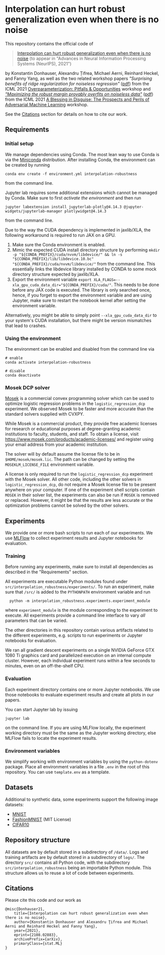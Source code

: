 Interpolation can hurt robust generalization even when there is no noise
================================================================
This repository contains the official code of

  > [Interpolation can hurt robust generalization even when there is no noise](https://arxiv.org/abs/2108.02883)
  (to appear in "Advances in Neural Information Processing Systems (NeurIPS), 2021")

by Konstantin Donhauser, Alexandru Țifrea, Michael Aerni, Reinhard Heckel, and Fanny Yang,
as well as the two related workshop papers
_"Surprising benefits of ridge regularization for noiseless regression"_
([pdf](pdf/surprising_benefits_of_ridge_regularization_for_noiseless_regression.pdf))
from the ICML 2021 [Overparameterization: Pitfalls & Opportunities](https://sites.google.com/view/icml2021oppo) workshop
and _["Maximizing the robust margin provably overfits on noiseless data"](https://openreview.net/forum?id=ujQKWaxFkrL)_
([pdf](pdf/maximizing_the_robust_margin_provably_overfits_on_noiseless_data.pdf))
from the ICML 2021 [A Blessing in Disguise: The Prospects and Perils of Adversarial Machine Learning](https://advml-workshop.github.io/icml2021/) workshop.

See the [Citations](#citations) section for details on how to cite our work.



Requirements
------------
### Initial setup
We manage dependencies using Conda.
The most lean way to use Conda is via
the [Miniconda](https://docs.conda.io/en/latest/miniconda.html) distribution.
After installing Conda,
the environment can be created by running

    conda env create -f environment.yml interpolation-robustness

from the command line.

Jupyter lab requires some additional
extensions which cannot be managed by Conda.
Make sure to first *activate the environment*
and then run

    jupyter labextension install jupyterlab-plotly@4.14.3 @jupyter-widgets/jupyterlab-manager plotlywidget@4.14.3

from the command line.

Due to the way the CUDA dependency is implemented in jaxlib/XLA,
the following workaround is required to run JAX on a GPU.

1. Make sure the Conda environment is enabled.
2. Mimic the expected CUDA install directory structure by performing
   `mkdir -p "${CONDA_PREFIX}/cuda/nvvm/libdevice/" && ln -s "${CONDA_PREFIX}/lib/libdevice.10.bc" "${CONDA_PREFIX}/cuda/nvvm/libdevice/"`
   from the command line.
   This essentially links the libdevice library installed by CONDA
   to some mock directory structure expected by jaxlib/XLA.
3. Export the environment variable
   `export XLA_FLAGS=--xla_gpu_cuda_data_dir="${CONDA_PREFIX}/cuda/"`.
   This needs to be done before any JAX code is executed.
   The library is only searched once, hence, if you forget to export the
   environment variable and are using Jupyter,
   make sure to restart the notebook kernel after setting the environment variable.

Alternatively, you might be able to simply point `--xla_gpu_cuda_data_dir`
to your system's CUDA installation,
but there might be version mismatches that lead to crashes.

### Using the environment
The environment can be enabled and disabled
from the command line via

    # enable
    conda activate interpolation-robustness

    # disable
    conda deactivate

### Mosek DCP solver
[Mosek](https://www.mosek.com/) is a commercial convex programming solver
which can be used to optimize logistic regression problems
in the `logistic_regression_dcp` experiment.
We observed Mosek to be faster and more accurate than
the standard solvers supplied with CVXPY.

While Mosek is a commercial product,
they provide free academic licenses for research or educational purposes
at degree-granting academic institutions to faculty, students, and staff.
To obtain a license, visit https://www.mosek.com/products/academic-licenses/
and register using your email address from your academic institution.

The solver will by default assume the license file to be in `$HOME/mosek/mosek.lic`.
The path can be changed by setting the `MOSEKLM_LICENSE_FILE` environment variable.

A license is only required to run the `logistic_regression_dcp` experiment
with the Mosek solver.
All other code, including the other solvers in `logistic_regression_dcp`,
do not require a Mosek license file to be present anywhere on your computer.
If one of the experiment shell scripts contain `MOSEK` in their solver list,
the experiments can also be run if `MOSEK` is removed or replaced.
However, it might be that the results are less accurate or the
optimization problems cannot be solved by the other solvers.



Experiments
-----------
We provide one or more bash scripts to run each of our experiments.
We use [MLFlow](https://mlflow.org/) to collect experiment results
and Jupyter notebooks for evaluation.


### Training
Before running any experiments, make sure to install all dependencies
as described in the "Requirements" section.

All experiments are executable Python modules found under
`src/interpolation_robustness/experiments/`.
To run an experiment, make sure that `/src/`
is added to the `PYTHONPATH` environment variable
and run

      python -m interpolation_robustness.experiments.experiment_module

where `experiment_module` is the module corresponding to the experiment to execute.
All experiments provide a command line interface to vary _all_ parameters
that can be varied.

The other directories in this repository contain various artifacts related
to the different experiments, e.g. scripts to run experiments or Jupyter notebooks for evaluation.

We ran all gradient descent experiments on a single NVIDIA GeForce GTX 1080 Ti graphics card
and parallelized execution on an internal compute cluster.
However, each individual experiment runs within a few seconds to minutes,
even on an off-the-shelf CPU.


### Evaluation
Each experiment directory contains one or more Jupyter notebooks.
We use those notebooks to evaluate experiment results
and create all plots in our papers.

You can start Jupyter lab by issuing
    
    jupyter lab

on the command line.
If you are using MLFlow locally,
the experiment working directory must be the same as the Jupyter working
directory, else MLFlow fails to locate the experiment results.


### Environment variables
We simplify working with environment variables by using the `python-dotenv` package.
Place all environment variables in a file `.env` in the root of this repository.
You can use `template.env` as a template.



Datasets
--------
Additional to synthetic data, some experiments support the following image datasets:

- [MNIST](http://yann.lecun.com/exdb/mnist/)
- [FashionMNIST](https://arxiv.org/abs/1708.07747) (MIT License)
- [CIFAR10](https://www.cs.toronto.edu/~kriz/cifar.html)



Repository structure
--------------------
All datasets are by default stored in a subdirectory of `/data/`.
Logs and training artifacts are by default stored
in a subdirectory of `logs/`.
The directory `src/` contains all Python code,
with the subdirectory `src/interpolation_robustness`
being an importable Python module.
This structure allows us to reuse a lot of code between experiments.



Citations
---------
Please cite this code and our work as

    @misc{Donhauser21,
        title={Interpolation can hurt robust generalization even when there is no noise},
        author={Konstantin Donhauser and Alexandru Ţifrea and Michael Aerni and Reinhard Heckel and Fanny Yang},
        year={2021},
        eprint={2108.02883},
        archivePrefix={arXiv},
        primaryClass={stat.ML}
    }

